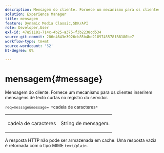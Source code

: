 ```yaml
---
description: Mensagem do cliente. Fornece um mecanismo para os clientes inserirem mensagens de texto curtas no registro do servidor.
solution: Experience Manager
title: mensagem
feature: Dynamic Media Classic,SDK/API
role: Developer,User
exl-id: 47e51181-714c-4b25-a375-f3b2238cd534
source-git-commit: 206e4643e3926cb85b4be2189743578f88180be7
workflow-type: tm+mt
source-wordcount: '52'
ht-degree: 0%

---
```


# mensagem{#message}

Mensagem do cliente. Fornece um mecanismo para os clientes inserirem mensagens de texto curtas no registro do servidor.

`req=message&message= *`cadeia de caracteres`*`

<table id="simpletable_9AF29AA336C4447BBC2FD4A7D43ED91B"> 
 <tr class="strow"> 
  <td class="stentry"> <p><span class="varname"> cadeia de caracteres</span> </p> </td> 
  <td class="stentry"> <p>String de mensagem. </p></td> 
 </tr> 
</table>

A resposta HTTP não pode ser armazenada em cache. Uma resposta vazia é retornada com o tipo MIME `text/plain`.

